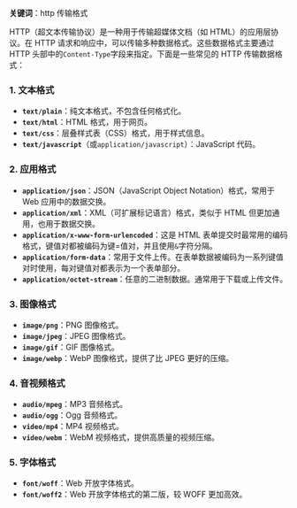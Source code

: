 **关键词**：http 传输格式

HTTP（超文本传输协议）是一种用于传输超媒体文档（如 HTML）的应用层协议。在 HTTP 请求和响应中，可以传输多种数据格式。这些数据格式主要通过 HTTP 头部中的`Content-Type`字段来指定。下面是一些常见的 HTTP 传输数据格式：

### 1. 文本格式

- **`text/plain`**：纯文本格式，不包含任何格式化。
- **`text/html`**：HTML 格式，用于网页。
- **`text/css`**：层叠样式表（CSS）格式，用于样式信息。
- **`text/javascript`**（或`application/javascript`）：JavaScript 代码。

### 2. 应用格式

- **`application/json`**：JSON（JavaScript Object Notation）格式，常用于 Web 应用中的数据交换。
- **`application/xml`**：XML（可扩展标记语言）格式，类似于 HTML 但更加通用，也用于数据交换。
- **`application/x-www-form-urlencoded`**：这是 HTML 表单提交时最常用的编码格式，键值对都被编码为键=值对，并且使用`&`字符分隔。
- **`application/form-data`**：常用于文件上传。在表单数据被编码为一系列键值对时使用，每对键值对都表示为一个表单部分。
- **`application/octet-stream`**：任意的二进制数据。通常用于下载或上传文件。

### 3. 图像格式

- **`image/png`**：PNG 图像格式。
- **`image/jpeg`**：JPEG 图像格式。
- **`image/gif`**：GIF 图像格式。
- **`image/webp`**：WebP 图像格式，提供了比 JPEG 更好的压缩。

### 4. 音视频格式

- **`audio/mpeg`**：MP3 音频格式。
- **`audio/ogg`**：Ogg 音频格式。
- **`video/mp4`**：MP4 视频格式。
- **`video/webm`**：WebM 视频格式，提供高质量的视频压缩。

### 5. 字体格式

- **`font/woff`**：Web 开放字体格式。
- **`font/woff2`**：Web 开放字体格式的第二版，较 WOFF 更加高效。
